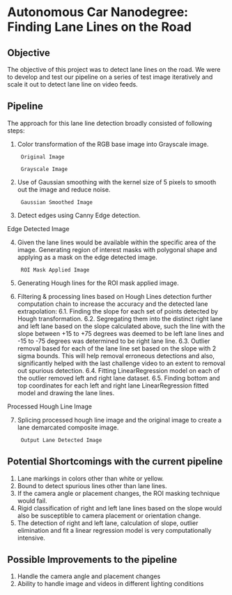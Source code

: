 # Autonomous Car Nanodegree: Finding Lane Lines on the Road
Objective
---
The objective of this project was to detect lane lines on the road.
We were to develop and test our pipeline on a series of test image iteratively and scale it out to detect lane line on video feeds.

Pipeline
---
The approach for this lane line detection broadly consisted of following steps:
1. Color transformation of the RGB base image into Grayscale image.


		Original Image

		Grayscale Image

2. Use of Gaussian smoothing with the kernel size of 5 pixels to smooth out the image and reduce noise.


		Gaussian Smoothed Image

3. Detect edges using Canny Edge detection.

Edge Detected Image	

4. Given the lane lines would be available within the specific area of the image. Generating region of interest masks with polygonal shape and applying as a mask on the edge detected image.

		ROI Mask Applied Image

5. Generating Hough lines for the ROI mask applied image.

6. Filtering & processing lines based on Hough Lines detection further computation chain to increase the accuracy and the detected lane extrapolation:
	6.1. Finding the slope for each set of points detected by Hough transformation.
	6.2. Segregating them into the distinct right lane and left lane based on the slope calculated above, such the line with the slope between +15 to +75 degrees was deemed to be left lane lines and -15 to -75 degrees was determined to be right lane line.
	6.3. Outlier removal based for each of the lane line set based on the slope with 2 sigma bounds. This will help removal erroneous detections and also, significantly helped with the last challenge video to an extent to removal out spurious detection.
	6.4. Fitting LinearRegression model on each of the outlier removed left and right lane dataset. 
	6.5. Finding bottom and top coordinates for each left and right lane LinearRegression fitted model and drawing the lane lines.
	
Processed Hough Line Image		

7. Splicing processed hough line image and the original image to create a lane demarcated composite image.  

		Output Lane Detected Image

Potential Shortcomings with the current pipeline
---
1. Lane markings in colors other than white or yellow.
2. Bound to detect spurious lines other than lane lines.
3. If the camera angle or placement changes, the ROI masking technique would fail.
4. Rigid classification of right and left lane lines based on the slope would also be susceptible to camera placement or orientation change.
5. The detection of right and left lane, calculation of slope, outlier elimination and fit a linear regression model is very computationally intensive.

Possible Improvements to the pipeline
---
1. Handle the camera angle and placement changes
2. Ability to handle image and videos in different lighting conditions
